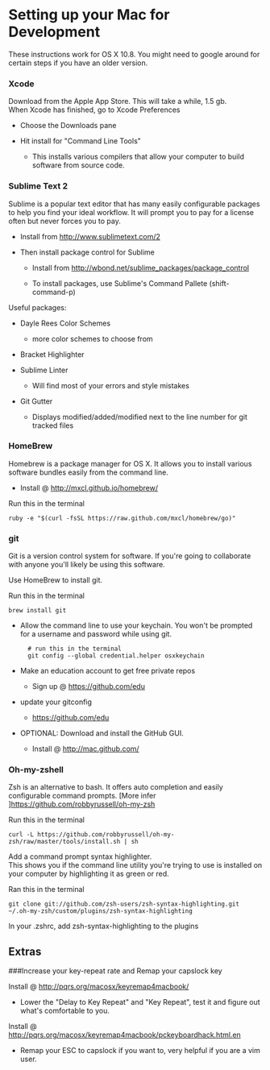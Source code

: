 
# Setting up your Mac for Development

These instructions work for OS X 10.8. You might need to google around for certain steps if you have an older version.


### Xcode

Download from the Apple App Store.
This will take a while, 1.5 gb.  
When Xcode has finished, go to Xcode Preferences

* Choose the Downloads pane

* Hit install for "Command Line Tools"

  * This installs various compilers that allow your computer to build software from source code.


### Sublime Text 2

Sublime is a popular text editor that has many easily configurable packages to help you find your ideal workflow.
It will prompt you to pay for a license often but never forces you to pay.

* Install from http://www.sublimetext.com/2

* Then install package control for Sublime

  * Install from http://wbond.net/sublime_packages/package_control
	
  * To install packages, use Sublime's Command Pallete (shift-command-p)

Useful packages:

* Dayle Rees Color Schemes
  * more color schemes to choose from
  
* Bracket Highlighter

* Sublime Linter
  * Will find most of your errors and style mistakes

* Git Gutter
  * Displays modified/added/modified next to the line number for git tracked files


### HomeBrew

Homebrew is a package manager for OS X. It allows you to install various software bundles easily from the command line.

* Install @ http://mxcl.github.io/homebrew/  

Run this in the terminal

    ruby -e "$(curl -fsSL https://raw.github.com/mxcl/homebrew/go)"


### git

Git is a version control system for software.
If you're going to collaborate with anyone you'll likely be using this software.

Use HomeBrew to install git.

Run this in the terminal

    brew install git

* Allow the command line to use your keychain. You won't be prompted for a username and password while using git.

		# run this in the terminal
		git config --global credential.helper osxkeychain

* Make an education account to get free private repos

  * Sign up @ https://github.com/edu

* update your gitconfig

  * https://github.com/edu


* OPTIONAL: Download and install the GitHub GUI.

  * Install @ http://mac.github.com/


### Oh-my-zshell

Zsh is an alternative to bash. It offers auto completion and easily configurable command prompts.
[More infer ]https://github.com/robbyrussell/oh-my-zsh

Run this in the terminal

    curl -L https://github.com/robbyrussell/oh-my-zsh/raw/master/tools/install.sh | sh

Add a command prompt syntax highlighter.  
This shows you if the command line utility you're trying to use is installed on your computer by highlighting it as green or red.

Ran this in the terminal

    git clone git://github.com/zsh-users/zsh-syntax-highlighting.git ~/.oh-my-zsh/custom/plugins/zsh-syntax-highlighting

In your .zshrc, add zsh-syntax-highlighting to the plugins

    

## Extras

###Increase your key-repeat rate and Remap your capslock key

Install @ http://pqrs.org/macosx/keyremap4macbook/

* Lower the "Delay to Key Repeat" and "Key Repeat", test it and figure out what's comfortable to you.

Install @ http://pqrs.org/macosx/keyremap4macbook/pckeyboardhack.html.en

* Remap your ESC to capslock if you want to, very helpful if you are a vim user.
